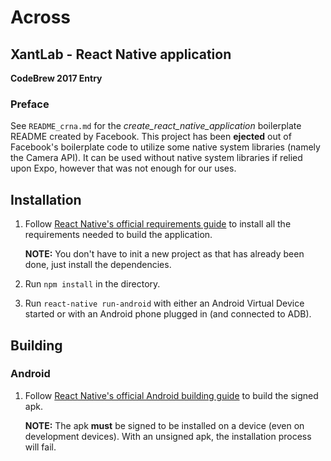 # Across
## XantLab - React Native application

**CodeBrew 2017 Entry**

### Preface
See `README_crna.md` for the *create_react_native_application* boilerplate README created by Facebook. This project has been **ejected** out of Facebook's boilerplate code to utilize some native system libraries (namely the Camera API). It can be used without native system libraries if relied upon Expo, however that was not enough for our uses.

## Installation

1. Follow [React Native's official requirements guide](https://facebook.github.io/react-native/docs/getting-started.html) to install all the requirements needed to build the application.

    **NOTE:** You don't have to init a new project as that has already been done, just install the dependencies.

2. Run `npm install` in the directory.
3. Run `react-native run-android` with either an Android Virtual Device started or with an Android phone plugged in (and connected to ADB).

## Building

### Android

1. Follow [React Native's official Android building guide](https://facebook.github.io/react-native/docs/signed-apk-android.html) to build the signed apk.

    **NOTE:** The apk **must** be signed to be installed on a device (even on development devices). With an unsigned apk, the installation process will fail.